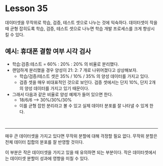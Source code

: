 # Lesson 35

데이터셋을 무작위로 학습, 검증, 테스트 셋으로 나누는 것에 익숙하다. 데이터셋이 작을 때 균형 잡히도록 학습, 검증, 테스트 셋으로 나누면 학습 개발 프로세스를 크게 향상시킬 수 있다. 

## 예시: 휴대폰 결함 여부 시각 검사

* 학습:검증:테스트 = 60% : 20% : 20% 의 비율로 분리했다.
* 랜덤하게 분리했을 경우 양성이 21: 2: 7 개로 나위어졌다고 상상해보자.
    - 학습/검증/테스트 셋은 35% / 10% / 35% 의 양성 데이터를 가지고 있다.
    - 검증 셋을 매우 비대표적인 것으로 보인다. 검증 셋에서는 단지 10%, 단지 2개의 양성 데이터를 가지고 있기 때문이다. 
* 그래서 다음과 같은 비율로 양성 예제가 들어 있으면 한다.
    - 18/6/6 --> 30%/30%/30%
    - 이를 균형 잡힌 분리라고 볼 수 있고 실제 데이터 분포를 잘 나타낼 수 있게 한다.  

<br>

---

매우 큰 데이터셋을 가지고 있다면 무작위 분할에 대해 걱정할 필요 없다. 무작위 분할은 전체 데이터 집합의 분포를 잘 반영할 것이다. 

이 부분은 작은 데이터셋을 가지고 있을 때 유의하면 되는 부분이다. 작은 데이터셋에서는 데이터셋 분할이 성과에 영향을 미칠 수 있다. 
